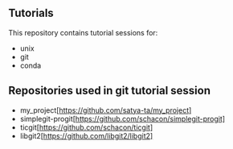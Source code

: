 ## Tutorials

This repository contains tutorial sessions for:
- unix
- git
- conda

## Repositories used in git tutorial session
- my_project[https://github.com/satya-ta/my_project]
- simplegit-progit[https://github.com/schacon/simplegit-progit]
- ticgit[https://github.com/schacon/ticgit]
- libgit2[https://github.com/libgit2/libgit2]


